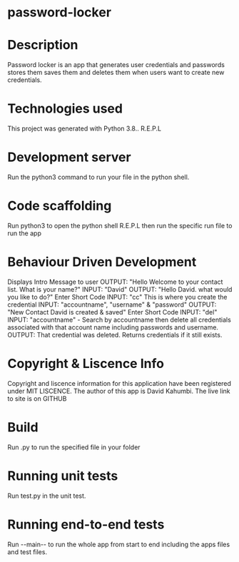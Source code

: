 # password-locker
# Description
 Password locker is an app that generates user credentials and passwords stores them saves them and deletes them when users want to create new credentials.

# Technologies used
This project was generated with Python 3.8.. R.E.P.L

# Development server
Run the python3 command to run your file in the python shell.

# Code scaffolding
Run python3 to open the python shell R.E.P.L then run the specific run file to run the app

# Behaviour Driven Development
Displays Intro Message to user
OUTPUT: "Hello Welcome to your contact list. What is your name?"
INPUT: "David"
OUTPUT: "Hello David. what would you like to do?"
Enter Short Code
INPUT: "cc"  This is where you create the credential
INPUT: "accountname", "username" & "password"
OUTPUT: "New Contact David is created & saved" 
Enter Short Code
INPUT: "del"
INPUT: "accountname" - Search by accountname then delete all credentials associated with that account name including passwords and username.
OUTPUT: That credential was deleted. Returns credentials if it still exists.

# Copyright & Liscence Info
Copyright and liscence information for this application have been registered under MIT LISCENCE. The author of this app is David Kahumbi. The live link to site is on GITHUB 

# Build
Run .py to run the specified file in your folder

# Running unit tests
Run test.py in the unit test.

# Running end-to-end tests
Run --main-- to run the whole app from start to end including the apps files and test files.
